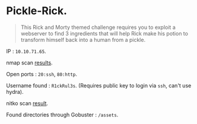 # Pickle-Rick.

> This Rick and Morty themed challenge requires you to exploit a webserver to find 3 ingredients that will help Rick make his potion to transform himself back into a human from a pickle.

IP : `10.10.71.65`.

nmap scan [results](/nmap).

Open ports : `20:ssh`, 	`80:http`.

Username found : `R1ckRul3s`. (Requires public key to login via `ssh`, can't use hydra).

nitko scan [result](/nikto).

Found directories through Gobuster : `/assets`.

